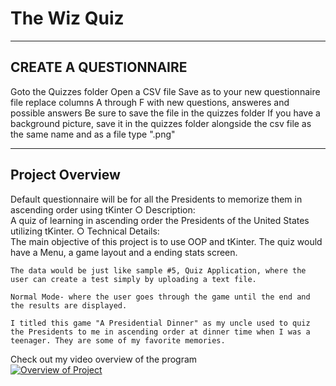 # The Wiz Quiz 

------------------------
CREATE A QUESTIONNAIRE
------------------------
Goto the Quizzes folder
Open a CSV file
Save as to your new questionnaire file
replace columns A through F with new questions, answeres and possible answers
Be sure to save the file in the quizzes folder
If you have a background picture, save it in the quizzes folder alongside the csv file as the same name and as a file type ".png"

------------------------
Project Overview
------------------------
Default questionnaire will be for all the Presidents to memorize them in ascending order using tKinter
○ Description:</br>
	A quiz of learning in ascending order the Presidents of the United States utilizing tKinter.
○ Technical Details: </br>
	The main objective of this project is to use OOP and tKinter. The quiz would have a Menu, a game layout and a ending stats screen. 
	
	The data would be just like sample #5, Quiz Application, where the user can create a test simply by uploading a text file.
	
	Normal Mode- where the user goes through the game until the end and the results are displayed.
	
	I titled this game "A Presidential Dinner" as my uncle used to quiz the Presidents to me in ascending order at dinner time when I was a teenager. They are some of my favorite memories.

Check out my video overview of the program </br>
[![Overview of Project](https://img.youtube.com/vi/ouzRJ63tgUY/maxresdefault.jpg)](https://youtu.be/ouzRJ63tgUY)


